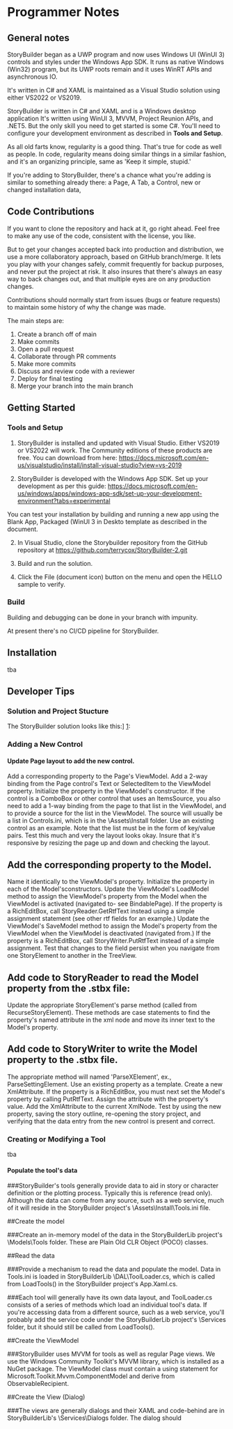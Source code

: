 # Programmer Notes## General notesStoryBuilder began as a UWP program and now uses Windows UI(WinUI 3) controls and styles under the Windows App SDK. It runsas native Windows (Win32) program, but its UWP roots remain andit uses WinRT APIs and asynchronous IO.It's written in C# and XAML is maintained as a Visual Studiosolution using either VS2022 or VS2019. StoryBuilder is written in C# and XAML and is a Windows desktop application It's written using WinUI 3, MVVM, Project Reunion APIs, and .NET5. But the only skill you need to get started is some C#. You'll need to configure your development environment as described in **Tools and Setup**.As all old farts know, regularity is a good thing. That's truefor code as well as people. In code, regularity means doing similar things in a similar fashion, and it's an organizing principle, same as 'Keep it simple, stupid.' If you're adding to StoryBuilder, there's a chance what you'readding is similar to something already there: a Page, A Tab,a Control, new or changed installation data, ## Code ContributionsIf you want to clone the repository and hack at it, go right ahead. Feelfree to make any use of the code, consistent with the license, you like.But to get your changes accepted back into production and distribution, we use a more collaboratory approach, based on GitHub branch/merge. It lets you play with your changes safely, commit frequently for backuppurposes, and never put the project at risk. It also insures that there'salways an easy way to back changes out, and that multipleeyes are on any production changes.Contributions should normally start from issues (bugs or feature requests)to maintain some history of why the change was made.The main steps are:1. Create a branch off of main2. Make commits3. Open a pull request4. Collaborate through PR comments5. Make more commits6. Discuss and review code with a reviewer7. Deploy for final testing8. Merge your branch into the main branch## Getting Started### Tools and Setup1. StoryBuilder is installed and updated with Visual Studio. Either VS2019 or VS2022 will work. The Community editions of these products are free. You can downloadfrom here:https://docs.microsoft.com/en-us/visualstudio/install/install-visual-studio?view=vs-20192. StoryBuilder is developed with the Windows App SDK. Set up your development as per this guide:https://docs.microsoft.com/en-us/windows/apps/windows-app-sdk/set-up-your-development-environment?tabs=experimentalYou can test your installation by building and running a new app using the Blank App, Packaged (WinUI 3 in Desktotemplate as described in the document.2. In Visual Studio, clone the Storybuilder repository from the GitHub repository at https://github.com/terrycox/StoryBuilder-2.git3. Build and run the solution.4. Click  the File (document icon) button on the menu and open the HELLO sample to verify.### BuildBuilding and debugging can be done in your branch with impunity. At present there's no CI/CD pipeline for StoryBuilder. ## Installationtba## Developer Tips### Solution and Project StuctureThe StoryBuilder solution looks like this:][1]:### Adding a New Control#### Update Page layout to add the new control.    Add a corresponding property to the Page's ViewModel.    Add a 2-way binding from the Page control's Text or SelectedItem to the ViewModel    property.   Initialize the property in the ViewModel's constructor.   If the control is a ComboBox or other control that uses an ItemsSource,  you   also need to add a 1-way binding from the page to that list in the ViewModel,   and to provide a source for the list in the ViewModel. The source will usually   be a list in Controls.ini, which is in the \Assets\Install folder. Use an existing   control as an example. Note that the list must be in the form of key/value pairs.   Test this much and very the layout looks okay. Insure that it's responsive    by resizing the page up and down and checking the layout.## Add the corresponding property to the Model. Name it identically to the ViewModel's property.Initialize the property in each of the Model'sconstructors. Update the ViewModel's LoadModel method to assign the ViewModel's propertyfrom the Model when the ViewModel is activated (navigated to- see BindablePage).If the property is a RichEditBox, call StoryReader.GetRtfText instead using asimple assignment statement (see other rtf fields for an example.)Update the ViewModel's SaveModel method to assign the Model's property fromthe ViewModel when the ViewModel is deactivated (navigated from.) If the property is a RichEditBox, call StoryWriter.PutRtfText instead of a simple assignment.Test that changes to the field persist when you navigate from one StoryElement toanother in the TreeView.## Add code to StoryReader to read the Model property from the .stbx file:   Update the appropriate StoryElement's parse method (called from RecurseStoryElement).   These methods are case statements to find the property's named attribute in the xml   node and move its inner text to the Model's property.## Add code to StoryWriter to write the Model property to the .stbx file.   The appropriate method will named 'ParseXElement', ex., ParseSettingElement.    Use an existing property as a template.   Create a new XmlAttribute.   If the property is a RichEditBox, you must next set the Model's property by calling   PutRtfText.   Assign the attribute with the property's value.   Add the XmlAttribute to the current XmlNode.   Test by using the new property, saving the story outline, re-opening the story project,   and verifying that the data entry from the new control is present and correct.### Creating or Modifying a Tooltba#### Populate the tool's data###StoryBuilder's tools generally provide data to aid in story or character definition or the plotting process. Typically this is reference (read only). Although the data can come from any source, such as a web service, much of it will reside in the StoryBuilder project's \Assets\Install\Tools.ini file. ##Create the model###Create an in-memory model of the data in the StoryBuilderLib project's \Models\Tools folder. These are Plain Old CLR Object (POCO) classes. ##Read the data###Provide a mechanism to read the data  and populate the model. Data in Tools.ini is loaded in StoryBuilderLib \DAL\ToolLoader.cs, which is called from LoadTools() in the StoryBuilder project's App.Xaml.cs. ###Each tool will generally have its own data layout, and ToolLoader.cs consists of a series of methods which load an individual tool's data. If you're accessing data from a different source, such as a web service, you'll probably add the service code under the StoryBuilderLib project's \Services folder, but it should still be called from LoadTools(). ##Create the ViewModel###StoryBuilder uses MVVM for tools as well as regular Page views. We use the Windows Community Toolkit's MVVM library, which is installed as a NuGet package. The ViewModel class must contain a using statement for Microsoft.Toolkit.Mvvm.ComponentModel and derive from ObservableRecipient.##Create the View (Dialog)###The views are generally dialogs and their XAML and code-behind are in StoryBuilderLib's \Services\Dialogs folder. The dialog should [1]:https://github.com/terrycox/StoryBuilder-2/blob/master/docs/SOLUTION_PIC.md